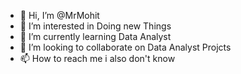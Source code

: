 - 👋 Hi, I’m @MrMohit 
- 👀 I’m interested in Doing new Things
- 🌱 I’m currently learning Data Analyst
- 💞️ I’m looking to collaborate on Data Analyst Projcts
- 📫 How to reach me i also don't know

<!---
MrMohit0/MrMohit0 is a ✨ special ✨ repository because its `README.md` (this file) appears on your GitHub profile.
You can click the Preview link to take a look at your changes.
--->

